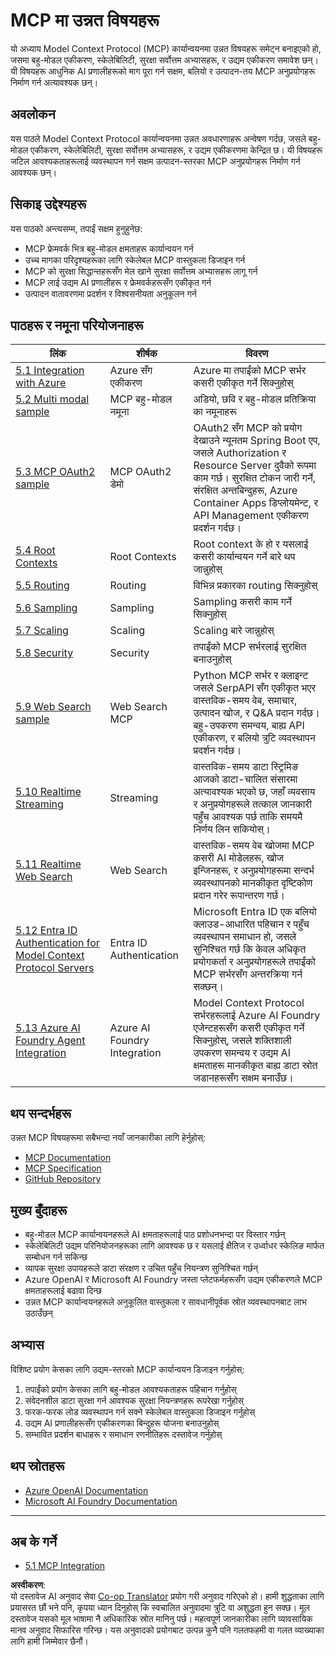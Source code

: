 <!--
CO_OP_TRANSLATOR_METADATA:
{
  "original_hash": "748c61250d4a326206b72b28f6154615",
  "translation_date": "2025-07-13T23:42:42+00:00",
  "source_file": "05-AdvancedTopics/README.md",
  "language_code": "ne"
}
-->
# MCP मा उन्नत विषयहरू

यो अध्याय Model Context Protocol (MCP) कार्यान्वयनमा उन्नत विषयहरू समेट्न बनाइएको हो, जसमा बहु-मोडल एकीकरण, स्केलेबिलिटी, सुरक्षा सर्वोत्तम अभ्यासहरू, र उद्यम एकीकरण समावेश छन्। यी विषयहरू आधुनिक AI प्रणालीहरूको माग पूरा गर्न सक्षम, बलियो र उत्पादन-तय MCP अनुप्रयोगहरू निर्माण गर्न अत्यावश्यक छन्।

## अवलोकन

यस पाठले Model Context Protocol कार्यान्वयनमा उन्नत अवधारणाहरू अन्वेषण गर्दछ, जसले बहु-मोडल एकीकरण, स्केलेबिलिटी, सुरक्षा सर्वोत्तम अभ्यासहरू, र उद्यम एकीकरणमा केन्द्रित छ। यी विषयहरू जटिल आवश्यकताहरूलाई व्यवस्थापन गर्न सक्षम उत्पादन-स्तरका MCP अनुप्रयोगहरू निर्माण गर्न आवश्यक छन्।

## सिकाइ उद्देश्यहरू

यस पाठको अन्त्यसम्म, तपाईं सक्षम हुनुहुनेछ:

- MCP फ्रेमवर्क भित्र बहु-मोडल क्षमताहरू कार्यान्वयन गर्न
- उच्च मागका परिदृश्यहरूका लागि स्केलेबल MCP वास्तुकला डिजाइन गर्न
- MCP को सुरक्षा सिद्धान्तहरूसँग मेल खाने सुरक्षा सर्वोत्तम अभ्यासहरू लागू गर्न
- MCP लाई उद्यम AI प्रणालीहरू र फ्रेमवर्कहरूसँग एकीकृत गर्न
- उत्पादन वातावरणमा प्रदर्शन र विश्वसनीयता अनुकूलन गर्न

## पाठहरू र नमूना परियोजनाहरू

| लिंक | शीर्षक | विवरण |
|------|-------|-------------|
| [5.1 Integration with Azure](./mcp-integration/README.md) | Azure सँग एकीकरण | Azure मा तपाईंको MCP सर्भर कसरी एकीकृत गर्ने सिक्नुहोस् |
| [5.2 Multi modal sample](./mcp-multi-modality/README.md) | MCP बहु-मोडल नमूना | अडियो, छवि र बहु-मोडल प्रतिक्रिया का नमूनाहरू |
| [5.3 MCP OAuth2 sample](../../../05-AdvancedTopics/mcp-oauth2-demo) | MCP OAuth2 डेमो | OAuth2 सँग MCP को प्रयोग देखाउने न्यूनतम Spring Boot एप, जसले Authorization र Resource Server दुवैको रूपमा काम गर्छ। सुरक्षित टोकन जारी गर्ने, संरक्षित अन्तबिन्दुहरू, Azure Container Apps डिप्लोयमेन्ट, र API Management एकीकरण प्रदर्शन गर्दछ। |
| [5.4 Root Contexts](./mcp-root-contexts/README.md) | Root Contexts | Root context के हो र यसलाई कसरी कार्यान्वयन गर्ने बारे थप जान्नुहोस् |
| [5.5 Routing](./mcp-routing/README.md) | Routing | विभिन्न प्रकारका routing सिक्नुहोस् |
| [5.6 Sampling](./mcp-sampling/README.md) | Sampling | Sampling कसरी काम गर्ने सिक्नुहोस् |
| [5.7 Scaling](./mcp-scaling/README.md) | Scaling | Scaling बारे जान्नुहोस् |
| [5.8 Security](./mcp-security/README.md) | Security | तपाईंको MCP सर्भरलाई सुरक्षित बनाउनुहोस् |
| [5.9 Web Search sample](./web-search-mcp/README.md) | Web Search MCP | Python MCP सर्भर र क्लाइन्ट जसले SerpAPI सँग एकीकृत भएर वास्तविक-समय वेब, समाचार, उत्पादन खोज, र Q&A प्रदान गर्दछ। बहु-उपकरण समन्वय, बाह्य API एकीकरण, र बलियो त्रुटि व्यवस्थापन प्रदर्शन गर्दछ। |
| [5.10 Realtime Streaming](./mcp-realtimestreaming/README.md) | Streaming | वास्तविक-समय डाटा स्ट्रिमिङ आजको डाटा-चालित संसारमा अत्यावश्यक भएको छ, जहाँ व्यवसाय र अनुप्रयोगहरूले तत्काल जानकारी पहुँच आवश्यक पर्छ ताकि समयमै निर्णय लिन सकियोस्। |
| [5.11 Realtime Web Search](./mcp-realtimesearch/README.md) | Web Search | वास्तविक-समय वेब खोजमा MCP कसरी AI मोडेलहरू, खोज इन्जिनहरू, र अनुप्रयोगहरूमा सन्दर्भ व्यवस्थापनको मानकीकृत दृष्टिकोण प्रदान गरेर रूपान्तरण गर्छ। |
| [5.12  Entra ID Authentication for Model Context Protocol Servers](./mcp-security-entra/README.md) | Entra ID Authentication | Microsoft Entra ID एक बलियो क्लाउड-आधारित पहिचान र पहुँच व्यवस्थापन समाधान हो, जसले सुनिश्चित गर्छ कि केवल अधिकृत प्रयोगकर्ता र अनुप्रयोगहरूले तपाईंको MCP सर्भरसँग अन्तरक्रिया गर्न सक्छन्। |
| [5.13 Azure AI Foundry Agent Integration](./mcp-foundry-agent-integration/README.md) | Azure AI Foundry Integration | Model Context Protocol सर्भरहरूलाई Azure AI Foundry एजेन्टहरूसँग कसरी एकीकृत गर्ने सिक्नुहोस्, जसले शक्तिशाली उपकरण समन्वय र उद्यम AI क्षमताहरू मानकीकृत बाह्य डाटा स्रोत जडानहरूसँग सक्षम बनाउँछ। |

## थप सन्दर्भहरू

उन्नत MCP विषयहरूमा सबैभन्दा नयाँ जानकारीका लागि हेर्नुहोस्:
- [MCP Documentation](https://modelcontextprotocol.io/)
- [MCP Specification](https://spec.modelcontextprotocol.io/)
- [GitHub Repository](https://github.com/modelcontextprotocol)

## मुख्य बुँदाहरू

- बहु-मोडल MCP कार्यान्वयनहरूले AI क्षमताहरूलाई पाठ प्रशोधनभन्दा पर विस्तार गर्छन्
- स्केलेबिलिटी उद्यम परिनियोजनहरूका लागि आवश्यक छ र यसलाई क्षैतिज र उर्ध्वाधर स्केलिङ मार्फत सम्बोधन गर्न सकिन्छ
- व्यापक सुरक्षा उपायहरूले डाटा संरक्षण र उचित पहुँच नियन्त्रण सुनिश्चित गर्छन्
- Azure OpenAI र Microsoft AI Foundry जस्ता प्लेटफर्महरूसँग उद्यम एकीकरणले MCP क्षमताहरूलाई बढावा दिन्छ
- उन्नत MCP कार्यान्वयनहरूले अनुकूलित वास्तुकला र सावधानीपूर्वक स्रोत व्यवस्थापनबाट लाभ उठाउँछन्

## अभ्यास

विशिष्ट प्रयोग केसका लागि उद्यम-स्तरको MCP कार्यान्वयन डिजाइन गर्नुहोस्:

1. तपाईंको प्रयोग केसका लागि बहु-मोडल आवश्यकताहरू पहिचान गर्नुहोस्
2. संवेदनशील डाटा सुरक्षा गर्न आवश्यक सुरक्षा नियन्त्रणहरू रूपरेखा गर्नुहोस्
3. फरक-फरक लोड व्यवस्थापन गर्न सक्ने स्केलेबल वास्तुकला डिजाइन गर्नुहोस्
4. उद्यम AI प्रणालीहरूसँग एकीकरणका बिन्दुहरू योजना बनाउनुहोस्
5. सम्भावित प्रदर्शन बाधाहरू र समाधान रणनीतिहरू दस्तावेज गर्नुहोस्

## थप स्रोतहरू

- [Azure OpenAI Documentation](https://learn.microsoft.com/en-us/azure/ai-services/openai/)
- [Microsoft AI Foundry Documentation](https://learn.microsoft.com/en-us/ai-services/)

---

## अब के गर्ने

- [5.1 MCP Integration](./mcp-integration/README.md)

**अस्वीकरण**:  
यो दस्तावेज AI अनुवाद सेवा [Co-op Translator](https://github.com/Azure/co-op-translator) प्रयोग गरी अनुवाद गरिएको हो। हामी शुद्धताका लागि प्रयासरत छौं भने पनि, कृपया ध्यान दिनुहोस् कि स्वचालित अनुवादमा त्रुटि वा अशुद्धता हुन सक्छ। मूल दस्तावेज यसको मूल भाषामा नै अधिकारिक स्रोत मानिनु पर्छ। महत्वपूर्ण जानकारीका लागि व्यावसायिक मानव अनुवाद सिफारिस गरिन्छ। यस अनुवादको प्रयोगबाट उत्पन्न कुनै पनि गलतफहमी वा गलत व्याख्याका लागि हामी जिम्मेवार छैनौं।